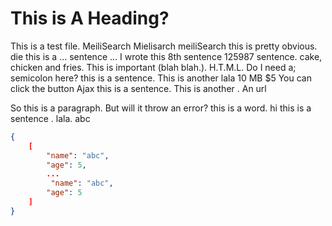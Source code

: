  # This is A Heading?
This is a test file. MeiliSearch Mielisarch
meiliSearch
this is pretty obvious.
die
this is a  … sentence ...
I wrote this
8th sentence
125987 sentence.
cake, chicken and fries.
This is important (blah blah.).
H.T.M.L.
Do I need a; semicolon here?
this is a  sentence.  This is another
lala
10 MB
$5
You can click the button
Ajax
this is a  sentence.  This is another .
An url

So this is a paragraph. But will it throw an error?
this  is a word.  hi
this is  a sentence  .  lala.  abc

```json
{
    [
        "name": "abc",
        "age": 5,
        ...
         "name": "abc",
        "age": 5
    ]
}
```
